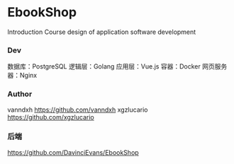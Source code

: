 # EbookShop

Introduction Course design of application software development

### Dev 

数据库：PostgreSQL
逻辑层：Golang
应用层：Vue.js
容器：Docker
网页服务器：Nginx

### Author 

vanndxh https://github.com/vanndxh
xgzlucario https://github.com/xgzlucario

### 后端

https://github.com/DavinciEvans/EbookShop
